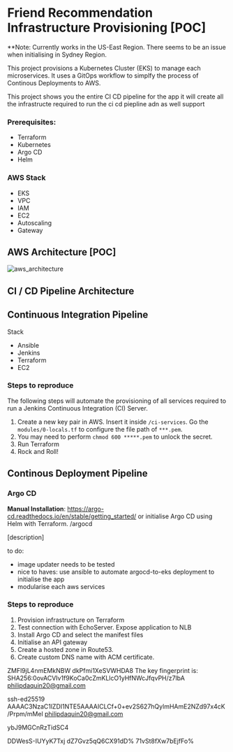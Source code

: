 

# Friend Recommendation Infrastructure Provisioning [POC]
**Note: Currently works in the US-East Region. There seems to be an issue when initialising in Sydney Region.

This project provisions a Kubernetes Cluster (EKS) to manage each microservices.  It uses a GitOps workflow to simplfy the process of Continous Deployments to AWS.

This project shows you the entire CI CD pipeline for the app 
it will create all the infrastructe required to run the ci cd piepline adn as well support 


### Prerequisites:
- Terraform 
- Kubernetes 
- Argo CD
- Helm


### AWS Stack 
- EKS
- VPC
- IAM 
- EC2
- Autoscaling 
- Gateway 

## AWS Architecture **[POC]**
![aws_architecture](https://github.com/philipdaquin/friend-recommendation-provision/assets/85416532/e1ec189e-6631-4d93-b099-41378943201e)


## CI / CD Pipeline Architecture 


## Continuous Integration Pipeline
Stack 
- Ansible 
- Jenkins
- Terraform 
- EC2

### Steps to reproduce 
The following steps will automate the provisioning of all services required to run a Jenkins Continuous Integration (CI) Server.
1. Create a new key pair in AWS. Insert it inside `/ci-services`. Go the `modules/0-locals.tf` to configure the file path of `***.pem`.
2. You may need to perform `chmod 600 *****.pem` to unlock the secret. 
2. Run Terraform 
3. Rock and Roll!


## Continous Deployment Pipeline
### Argo CD 
**Manual Installation**: https://argo-cd.readthedocs.io/en/stable/getting_started/
or initialise Argo CD using Helm with Terraform. /argocd

[description]



to do:
- image updater needs to be tested 
- nice to haves: use ansible to automate argocd-to-eks deployment to initialise the app 
- modularise each aws services 



### Steps to reproduce
1. Provision infrastructure on Terraform 
2. Test connection with EchoServer. Expose application to NLB 
3. Install Argo CD and select the manifest files 
4. Initialise an API gateway
5. Create a hosted zone in Route53. 
6. Create custom DNS name with ACM certificate. 

ZMFl9jL4nmEMkNBW
dkPfmi1XeSVWHDA8
The key fingerprint is:
SHA256:0ovACVIv1f9KoCa0cZmKLlcO1yHfNWcJfqvPH/z7lbA philipdaquin20@gmail.com

ssh-ed25519 AAAAC3NzaC1lZDI1NTE5AAAAICLCf+0+ev2S627hQylmHAmE2NZd97x4cK/Prpm/mMel philipdaquin20@gmail.com

ybJ9MGCnRzTidSC4

DDWesS-IUYyK7Txj
dZ7Gvz5qQ6CX91dD%
71vSt8fXw7bEjfFo%    